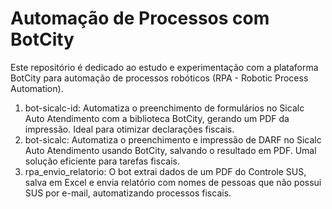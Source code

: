 # Automação de Processos com BotCity
Este repositório é dedicado ao estudo e experimentação com a plataforma BotCity para automação de processos robóticos (RPA - Robotic Process Automation).

1. bot-sicalc-id: Automatiza o preenchimento de formulários no Sicalc Auto Atendimento com a biblioteca BotCity, gerando um PDF da impressão. Ideal para otimizar declarações fiscais.
2. bot-sicalc: Automatiza o preenchimento e impressão de DARF no Sicalc Auto Atendimento usando BotCity, salvando o resultado em PDF. Umal solução eficiente para tarefas fiscais.
3. rpa_envio_relatorio: O bot extrai dados de um PDF do Controle SUS, salva em Excel e envia relatório com nomes de pessoas que não possui SUS por e-mail, automatizando processos fiscais.
